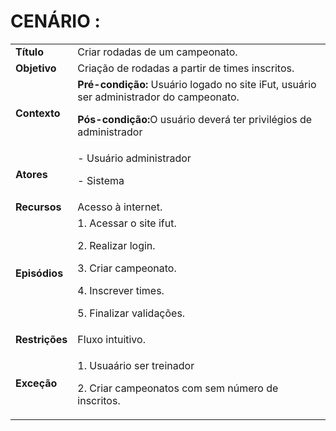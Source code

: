 # CENÁRIO :

<table class="table table-striped border">
    <tr>
        <td>
            <b>Título</b>
        </td>
        <td> Criar rodadas de um campeonato. </td>
    </tr>
    <tr>
        <td>
            <b>Objetivo</b>
        </td>
        <td>
            Criação de rodadas a partir de times inscritos. </td>
    </tr>
    <tr>
        <td>
            <b>Contexto</b>
        </td>
        <td>
            <b>Pré-condição:</b> Usuário logado no site iFut, usuário ser administrador do campeonato.
            <p><b>Pós-condição:</b>O usuário deverá ter privilégios de administrador
            </p>
        </td>
    </tr>
    <tr>
        <td>
            <b>Atores</b>
        </td>
        <td>
            - Usuário administrador
            <p>- Sistema</p>
        </td>
    </tr>
    <tr>
        <td>
            <b>Recursos</b>
        </td>
        <td>
            Acesso à internet.
        </td>
    </tr>
    <tr>
        <td>
            <b>Episódios</b>
        </td>
        <td> 1. Acessar o site ifut.
            <p>2. Realizar login.</p>
            <p>3. Criar campeonato.</p>
            <p>4. Inscrever times.</p>
            <p>5. Finalizar validações.</p>
        </td>
    </tr>
    <tr>
        <td>
            <b>Restrições</b>
        </td>
        <td>
            Fluxo intuitivo.
        </td>
    </tr>
    <tr>
        <td>
            <b>Exceção</b>
        </td>
        <td>
            <p>1. Usuaário ser treinador</p>
            <p>2. Criar campeonatos com sem número de inscritos.</p>
        </td>
    </tr>
</table>